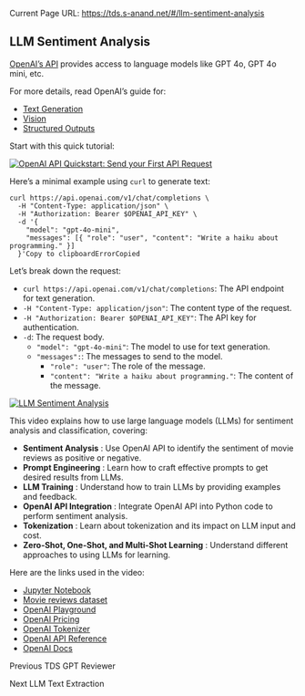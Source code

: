 Current Page URL: https://tds.s-anand.net/#/llm-sentiment-analysis

## LLM Sentiment Analysis

[OpenAI’s API](https://platform.openai.com/) provides access to language
models like GPT 4o, GPT 4o mini, etc.

For more details, read OpenAI’s guide for:

  * [Text Generation](https://platform.openai.com/docs/guides/text-generation)
  * [Vision](https://platform.openai.com/docs/guides/vision)
  * [Structured Outputs](https://platform.openai.com/docs/guides/structured-outputs)

Start with this quick tutorial:

[![OpenAI API Quickstart: Send your First API
Request](https://i.ytimg.com/vi_webp/Xz4ORA0cOwQ/sddefault.webp)](https://youtu.be/Xz4ORA0cOwQ)

Here’s a minimal example using `curl` to generate text:

    
    
    curl https://api.openai.com/v1/chat/completions \
      -H "Content-Type: application/json" \
      -H "Authorization: Bearer $OPENAI_API_KEY" \
      -d '{
        "model": "gpt-4o-mini",
        "messages": [{ "role": "user", "content": "Write a haiku about programming." }]
      }'Copy to clipboardErrorCopied

Let’s break down the request:

  * `curl https://api.openai.com/v1/chat/completions`: The API endpoint for text generation.
  * `-H "Content-Type: application/json"`: The content type of the request.
  * `-H "Authorization: Bearer $OPENAI_API_KEY"`: The API key for authentication.
  * `-d`: The request body.
    * `"model": "gpt-4o-mini"`: The model to use for text generation.
    * `"messages":`: The messages to send to the model.
      * `"role": "user"`: The role of the message.
      * `"content": "Write a haiku about programming."`: The content of the message.

[![LLM Sentiment
Analysis](https://i.ytimg.com/vi_webp/_D46QrX-2iU/sddefault.webp)](https://youtu.be/_D46QrX-2iU)

This video explains how to use large language models (LLMs) for sentiment
analysis and classification, covering:

  * **Sentiment Analysis** : Use OpenAI API to identify the sentiment of movie reviews as positive or negative.
  * **Prompt Engineering** : Learn how to craft effective prompts to get desired results from LLMs.
  * **LLM Training** : Understand how to train LLMs by providing examples and feedback.
  * **OpenAI API Integration** : Integrate OpenAI API into Python code to perform sentiment analysis.
  * **Tokenization** : Learn about tokenization and its impact on LLM input and cost.
  * **Zero-Shot, One-Shot, and Multi-Shot Learning** : Understand different approaches to using LLMs for learning.

Here are the links used in the video:

  * [Jupyter Notebook](https://colab.research.google.com/drive/1tVZBD9PKto1kPmVJFNUt0tdzT5EmLLWs)
  * [Movie reviews dataset](https://drive.google.com/file/d/1X33ao8_PE17c3htkQ-1p2dmW2xKmOq8Q/view)
  * [OpenAI Playground](https://platform.openai.com/playground/chat)
  * [OpenAI Pricing](https://openai.com/api/pricing/)
  * [OpenAI Tokenizer](https://platform.openai.com/tokenizer)
  * [OpenAI API Reference](https://platform.openai.com/docs/api-reference/)
  * [OpenAI Docs](https://platform.openai.com/docs/overview)

Previous TDS GPT Reviewer

Next LLM Text Extraction

